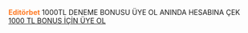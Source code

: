 <div class="fixed-banner"
    onclick="if(event.target.tagName !== 'A') window.open('https://edtbt.ink/2NY9r5', '_blank');"
    style="cursor: pointer;">
    <strong style="color: #ff7b25;">Editörbet</strong> 1000TL DENEME BONUSU ÜYE OL ANINDA HESABINA ÇEK
    <a href="https://edtbt.ink/2NY9r5" target="_blank" rel="noopener noreferrer" class="fixed-banner-btn">
        <span style="white-space: nowrap;">1000 TL BONUS İÇİN ÜYE OL</span>
    </a>
</div>
